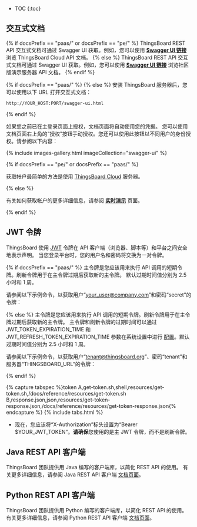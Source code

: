 * TOC
{:toc}

## 交互式文档

{% if docsPrefix == "paas/" or docsPrefix == "pe/"  %}
ThingsBoard REST API 交互式文档可通过 Swagger UI 获取。例如，您可以使用 **[Swagger UI 链接](https://thingsboard.cloud/swagger-ui.html)** 浏览 ThingsBoard Cloud API 文档。
{% else %}
ThingsBoard REST API 交互式文档可通过 Swagger UI 获取。例如，您可以使用 **[Swagger UI 链接](https://demo.thingsboard.io/swagger-ui.html)** 浏览社区版演示服务器 API 文档。
{% endif %}

{% if docsPrefix == "paas/" %}
{% else %}
安装 ThingsBoard 服务器后，您可以使用以下 URL 打开交互式文档：

``` 
http://YOUR_HOST:PORT/swagger-ui.html
```

{% endif %}

如果您之前已在主登录页面上授权，文档页面将自动使用您的凭据。
您可以使用文档页面右上角的“授权”按钮手动授权。您还可以使用此按钮以不同用户的身份授权。请参阅以下内容：

{% include images-gallery.html imageCollection="swagger-ui" %}

{% if docsPrefix == "pe/" or docsPrefix == "paas/" %}

获取帐户最简单的方法是使用 [ThingsBoard Cloud](https://thingsboard.cloud/signup) 服务器。

{% else %}

有关如何获取帐户的更多详细信息，请参阅 **[实时演示](/docs/{{docsPrefix}}user-guide/live-demo/)** 页面。

{% endif %}

## JWT 令牌

ThingsBoard 使用 [JWT](https://jwt.io/) 令牌在 API 客户端（浏览器、脚本等）和平台之间安全地表示声明。
当您登录平台时，您的用户名和密码将交换为一对令牌。


{% if docsPrefix == "paas/" %}
主令牌是您应该用来执行 API 调用的短期令牌。刷新令牌用于在主令牌过期后获取新的主令牌。
默认过期时间值分别为 2.5 小时和 1 周。

请参阅以下示例命令，以获取用户“your_user@company.com”和密码“secret”的令牌：

{% else %}
主令牌是您应该用来执行 API 调用的短期令牌。刷新令牌用于在主令牌过期后获取新的主令牌。
主令牌和刷新令牌的过期时间可以通过 JWT_TOKEN_EXPIRATION_TIME 和 JWT_REFRESH_TOKEN_EXPIRATION_TIME 参数在系统设置中进行 [配置](/docs/user-guide/install/{{docsPrefix}}config/)。默认过期时间值分别为 2.5 小时和 1 周。

请参阅以下示例命令，以获取用户“tenant@thingsboard.org”、密码“tenant”和服务器“THINGSBOARD_URL”的令牌：

{% endif %}

{% capture tabspec %}token
A,get-token.sh,shell,resources/get-token.sh,/docs/reference/resources/get-token.sh
B,response.json,json,resources/get-token-response.json,/docs/reference/resources/get-token-response.json{% endcapture %}
{% include tabs.html %}

- 现在，您应该将“X-Authorization”标头设置为“Bearer $YOUR_JWT_TOKEN”。**请确保**您使用的是主 JWT 令牌，而不是刷新令牌。

## Java REST API 客户端

ThingsBoard 团队提供用 Java 编写的客户端库，以简化 REST API 的使用。
有关更多详细信息，请参阅 Java REST API 客户端 [文档页面](/docs/{{docsPrefix}}reference/rest-client/)。

## Python REST API 客户端

ThingsBoard 团队提供用 Python 编写的客户端库，以简化 REST API 的使用。
有关更多详细信息，请参阅 Python REST API 客户端 [文档页面](/docs/{{docsPrefix}}reference/python-rest-client/)。